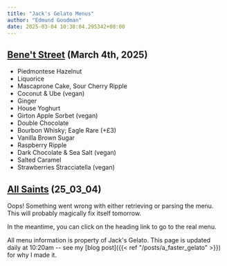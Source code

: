 ```yaml
---
title: "Jack's Gelato Menus"
author: "Edmund Goodman"
date: 2025-03-04 10:38:04.295342+00:00
---
```


## [Bene't Street](https://www.jacksgelato.com/bene-t-street-menu) (March 4th, 2025)

- Piedmontese Hazelnut
- Liquorice
- Mascaprone Cake, Sour Cherry Ripple
- Coconut & Ube (vegan)
- Ginger
- House Yoghurt
- Girton Apple Sorbet (vegan)
- Double Chocolate
- Bourbon Whisky; Eagle Rare (+£3)
- Vanilla Brown Sugar
- Raspberry Ripple
- Dark Chocolate & Sea Salt (vegan)
- Salted Caramel
- Strawberries Stracciatella (vegan)


## [All Saints](https://www.jacksgelato.com/all-saints-menu) (25_03_04)

Oops! Something went wrong with either retrieving or parsing the menu. This will probably magically fix itself tomorrow.

In the meantime, you can click on the heading link to go to the real menu.

All menu information is property of Jack's Gelato. This page is
updated daily at 10:20am -- see my
[blog post]({{< ref "/posts/a_faster_gelato" >}}) for why I made it.
